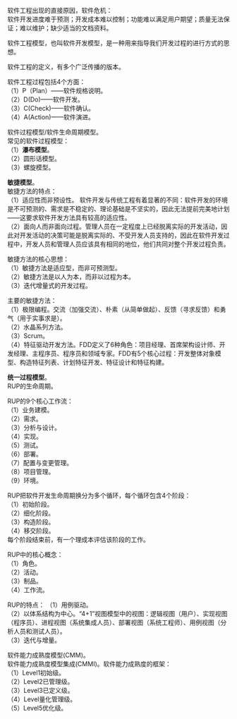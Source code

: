软件工程出现的直接原因，软件危机：  
软件开发进度难于预测；开发成本难以控制；功能难以满足用户期望；质量无法保证；难以维护；缺少适当的文档资料。


软件工程模型，也叫软件开发模型，是一种用来指导我们开发过程的进行方式的思想。

软件工程的定义，有多个广泛传播的版本。

软件工程过程包括4个方面：   
（1）P（Plan）——软件规格说明。  
（2）D(Do)——软件开发。  
（3）C(Check)——软件确认。  
（4）A(Action)——软件演进。  

软件过程模型/软件生命周期模型。  
常见的软件过程模型：  
（1）**瀑布模型**。  
（2）圆形话模型。  
（3）螺旋模型。  

**敏捷模型**。  
敏捷方法的特点：  
（1）适应性而非预设性。  软件开发与传统工程有着显著的不同：软件开发的环境是不可预测的、需求是不稳定的、理论基础是不坚实的，因此无法提前完美地计划——这要求软件开发方法具有较高的适应性。  
（2）面向人而非面向过程。管理人员在一定程度上已经脱离实际的开发活动，因此对开发活动的决策可能是脱离实际的、不受开发人员支持的，因此在软件开发过程中，开发人员和管理人员应该具有相同的地位，他们共同对整个开发过程负责。

敏捷方法的核心思想：  
（1）敏捷方法是适应型，而非可预测型。  
（2）敏捷方法是以人为本，而非以过程为本。  
（3）迭代增量式的开发过程。  


主要的敏捷方法：  
（1）极限编程。交流（加强交流）、朴素（从简单做起）、反馈（寻求反馈）和勇气（用于实事求是）。    
（2）水晶系列方法。  
（3）Scrum。  
（4）特征驱动开发方法。FDD定义了6种角色：项目经理、首席架构设计师、开发经理、主程序员、程序员和领域专家。FDD有5个核心过程：开发整体对象模型、构造特征列表、计划特征开发、特征设计和特征构建。

**统一过程模型**。  
RUP的生命周期。  

RUP的9个核心工作流：  
（1）业务建模。  
（2）需求。  
（3）分析与设计。  
（4）实现。  
（5）测试。  
（6）部署。  
（7）配置与变更管理。  
（8）项目管理。  
（9）环境。  

RUP把软件开发生命周期换分为多个循环，每个循环包含4个阶段：  
（1）初始阶段。  
（2）细化阶段。  
（3）构造阶段。  
（4）移交阶段。  
每个阶段结束前，有一个理成本评估该阶段的工作。

RUP中的核心概念：  
（1）角色。  
（2）活动。  
（3）制品。  
（4）工作流。  

RUP的特点：
（1）用例驱动。  
（2）以体系结构为中心。“4+1”视图模型中的视图：逻辑视图（用户）、实现视图（程序员）、进程视图（系统集成人员）、部署视图（系统工程师）、用例视图（分析人员和测试人员）。  
（3）迭代与增量。  

软件能力成熟度模型(CMM)。  
软件能力成熟度模型集成(CMMI)。软件能力成熟度的框架：  
（1）Level1初始级。  
（2）Level2已管理级。  
（3）Level3已定义级。  
（4）Level量化管理级。  
（5）Level5优化级。  


